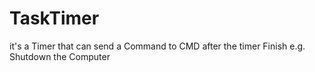 # TaskTimer
it's a Timer that can send a Command to CMD after the timer Finish e.g. Shutdown the Computer
